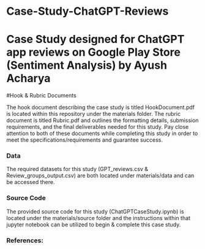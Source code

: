 # Case-Study-ChatGPT-Reviews
# Case Study designed for ChatGPT app reviews on Google Play Store (Sentiment Analysis) by Ayush Acharya

#Hook & Rubric Documents 

The hook document describing the case study is titled HookDocument.pdf is located within this repository under the materials folder. The rubric document is titled Rubric.pdf and outlines the formatting details, submission requirements, and the final deliverables needed for this study. Pay close attention to both of these documents while completing this study in order to meet the specifications/requirements and guarantee success. 

### Data 

The required datasets for this study (GPT_reviews.csv & Review_groups_output.csv) are both located under materials/data and can be accessed there. 

### Source Code

The provided source code for this study (ChatGPTCaseStudy.ipynb) is located under the materials/source folder and the instructions within that jupyter notebook can be utilized to begin & complete this case study. 

### References:
